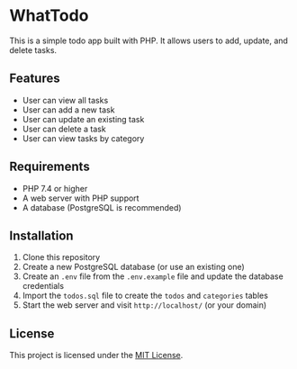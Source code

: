 # WhatTodo

This is a simple todo app built with PHP. It allows users to add, update, and delete tasks.

## Features

- User can view all tasks
- User can add a new task
- User can update an existing task
- User can delete a task
- User can view tasks by category

## Requirements

- PHP 7.4 or higher
- A web server with PHP support
- A database (PostgreSQL is recommended)

## Installation

1. Clone this repository
2. Create a new PostgreSQL database (or use an existing one)
3. Create an `.env` file from the `.env.example` file and update the database credentials
4. Import the `todos.sql` file to create the `todos` and `categories` tables
5. Start the web server and visit `http://localhost/` (or your domain)

## License

This project is licensed under the [MIT License](LICENSE).
